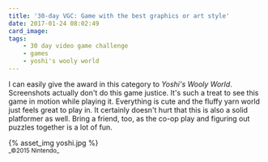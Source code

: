 ```yaml
---
title: '30-day VGC: Game with the best graphics or art style'
date: 2017-01-24 08:02:49
card_image:
tags:
    - 30 day video game challenge
    - games
    - yoshi's wooly world
---
```

I can easily give the award in this category to _Yoshi's Wooly World_. Screenshots actually don't do this game justice. It's such a treat to see this game in motion while playing it. Everything is cute and the fluffy yarn world just feels great to play in. It certainly doesn't hurt that this is also a solid platformer as well. Bring a friend, too, as the co-op play and figuring out puzzles together is a lot of fun.

<p>{% asset_img yoshi.jpg %}<br><small>_©2015 Nintendo_</small></p>